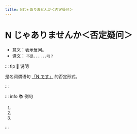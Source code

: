 ```yaml
---
title: Nじゃありませんか＜否定疑问＞
---
```

                
# N じゃありませんか＜否定疑问＞

* 意义：表示反问。
* 译文： `不是......吗？`

::: tip :bookmark: 说明

是名词谓语句 [「N です」](../course1/1-2-2.md) 的否定形式。

:::

::: info :books: 例句

1. <grammer-content id='1-3-6-0' sentence="[今/いま]は[劉/りゅう]さんの[中国/ちゅうごく][史/し]の[授業/じゅぎょう]**じゃありませんか**。" trans='今天难道不是刘老师的中国史课么？' />
2. <grammer-content id='1-3-6-1' sentence="[今日/きょう]は[月曜日/げつようび]**じゃありませんか**。" trans='今天不是周一么？' />
3. <grammer-content id='1-3-6-2' sentence="あの[人/ひと]は[鈴木/すずき]さん**じゃありませんか**。" trans='那个人不是铃木么？' />

:::
